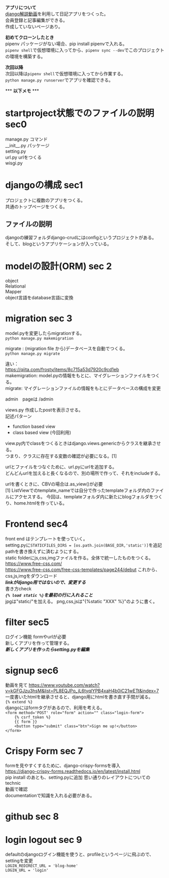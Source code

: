 **アプリについて**  
[django解説動画](https://www.youtube.com/watch?v=2ttBx0pOLP0&list=PL8EQJPo_jL6tyqlYPB4xaH4b0iC21wETt&index=1)を利用して日記アプリをつくった。  
会員登録と記事編集ができる。  
作成していないページあり。  

**初めてクローンしたとき**  
pipenv パッケージがない場合、pip install pipenvで入れる。  
`pipenv shell`で仮想環境に入ってから、`pipenv sync --dev`でこのプロジェクトの環境を構築する。  

**次回以降**  
次回以降は`pipenv shell`で仮想環境に入ってから作業する。  
`python manage.py runserver`でアプリを確認できる。


*** **以下メモ** ***  

# startproject状態でのファイルの説明 sec0
manage.py コマンド   
\_\_init\_\_.py パッケージ  
setting.py  
url.py urlをつくる  
wisgi.py  

# djangoの構成 sec1
プロジェクトに複数のアプリをつくる。  
共通のトップページをつくる。  
## ファイルの説明
djangoの練習フォルダdjango-crudにはconfigというプロジェクトがある。  
そして、blogというアプリケーションが入っている。 

# modelの設計(ORM) sec 2
object  
Relational  
Mapper  
object言語をdatabase言語に変換  

# migration sec 3
model.pyを変更したらmigrationする。  
`python manage.py makemigration`  

migrate : (migration file から)データベースを自動でつくる。  
`python manage.py migrate`  

違い：  
https://qiita.com/frosty/items/8c715a53d7920c9cd1eb  
makemigration: model.pyの情報をもとに、マイグレーションファイルをつくる。  
migrate: マイグレーションファイルの情報をもとにデータベースの構成を変更  

admin　pageは /admin  

views.py 作成したpostを表示させる。  
記述パターン
- function based view
- class based view (今回利用) 　 

view.py内でclassをつくるときはdjango.views.genericからクラスを継承させる。  
つまり、クラスに存在する変数の確認が必要になる。[1]

urlとファイルをつなぐために、url.pyにurlを追加する。  
どんどんurlを加えると長くなるので、別の場所で作って、それをincludeする。  

urlを書くときに、CBVの場合は.as_view()が必要  
[1] ListViewでのtemplate_nameでは自分で作ったtemplateフォルダ内のファイルにアクセスする。
今回は、templateフォルダ内に新たにblogフォルダをつくり、home.htmlを作っている。

# Frontend sec4
front end はテンプレートを使っていく。  
setting.pyに`STATICFILES_DIRS = [os.path.join(BASE_DIR,'static')]`を追記  
pathを書き換えずに済むようにする。  
static folderにjs,css,imgファイルを作る。全体で統一したものをつくる。  
https://www.free-css.com/  
https://www.free-css.com/free-css-templates/page244/debut
これから、css,js,imgをダウンロード  
___linkがdjango用ではないので、変更する___  
書き方check  
___`{% load static %}`を最初の行に入れること___  
jpgは"static/"を加える。
png,css,jsは"{%static "XXX" %}"のように書く。

# filter  sec5
ログイン機能
formやurlが必要   
新しくアプリを作って管理する。  
___新しくアプリを作ったらsetting.pyを編集___   

# signup sec6  
動画を見て
https://www.youtube.com/watch?v=kGFGJzu3hsM&list=PL8EQJPo_jL6tyqlYPB4xaH4b0iC21wETt&index=7   
一度書いたhtmlを継承させると、django用にhtmlを書き直す手間が減る。  
`{% extend %}`  
djangoにはformタグがあるので、利用を考える。  
`<form method='POST' role="form" action="" class="login-form">`  
`    {% csrf_token %}`  
`    {{ form }}`  
`    <button type="submit" class="btn">Sign me up!</button>`  
`</form>`   

# Crispy Form sec 7
formを見やすくするために、django-crispy-formsを導入  
https://django-crispy-forms.readthedocs.io/en/latest/install.html  
pip install のあとも、setting.pyに追加 
思い通りのレイアウトについてのtechnic  
動画で確認   
documentationで知識を入れる必要がある。  

# github sec 8  

# login logout sec 9  
defaultのdjangoログイン機能を使うと、profileというページに飛ぶので、settingを変更  
`LOGIN_REDIRECT_URL = 'blog-home'`  
`LOGIN_URL = 'login'`  

 
